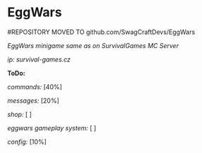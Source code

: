 # EggWars

#REPOSITORY MOVED TO github.com/SwagCraftDevs/EggWars


_EggWars minigame same as on SurvivalGames MC Server_

_ip: survival-games.cz_


__ToDo:__

_commands:_ [40%]

_messages:_ [20%]

_shop:_ [ ]

_eggwars gameplay system:_ [ ]

_config:_ [10%]

